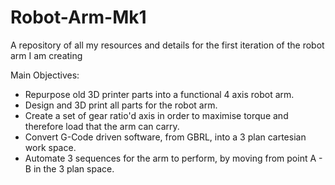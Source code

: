 # Robot-Arm-Mk1
A repository of all my resources and details for the first iteration of the robot arm I am creating


Main Objectives:

- Repurpose old 3D printer parts into a functional 4 axis robot arm.
- Design and 3D print all parts for the robot arm.
- Create a set of gear ratio'd axis in order to maximise torque and therefore load that the arm can carry.
- Convert G-Code driven software, from GBRL, into a 3 plan cartesian work space.
- Automate 3 sequences for the arm to perform, by moving from point A - B in the 3 plan space.
